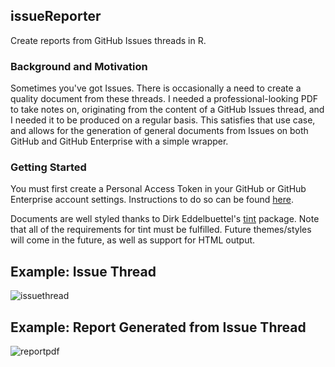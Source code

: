 ## issueReporter
Create reports from GitHub Issues threads in R.

### Background and Motivation

Sometimes you've got Issues. There is occasionally a need to create a quality document from these threads. I needed a professional-looking PDF to take notes on, originating from the content of a GitHub Issues thread, and I needed it to be produced on a regular basis. This satisfies that use case, and allows for the generation of general documents from Issues on both GitHub and GitHub Enterprise with a simple wrapper.

### Getting Started

You must first create a Personal Access Token in your GitHub or GitHub Enterprise account settings. Instructions to do so can be found [here](https://help.github.com/articles/creating-a-personal-access-token-for-the-command-line/).

Documents are well styled thanks to Dirk Eddelbuettel's [tint](http://dirk.eddelbuettel.com/code/tint.html) package. Note that all of the requirements for tint must be fulfilled. Future themes/styles will come in the future, as well as support for HTML output.

## Example: Issue Thread
![issuethread](https://cloud.githubusercontent.com/assets/7461887/25644371/2c210778-2f6b-11e7-8953-2950ea71da22.JPG)

## Example: Report Generated from Issue Thread
![reportpdf](https://cloud.githubusercontent.com/assets/7461887/25644373/2e1ddb00-2f6b-11e7-95ac-4fc29a1fb58a.JPG)
